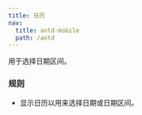 ```yaml
---
title: 日历
nav:
  title: antd-mobile
  path: /antd
---
```


用于选择日期区间。

### 规则
- 显示日历以用来选择日期或日期区间。

<code src="./demos/basic.tsx" />

<API/>
